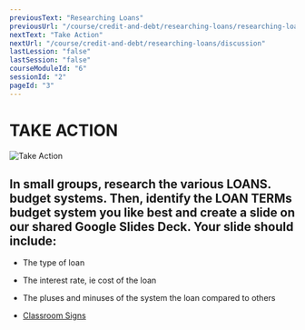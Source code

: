 ```yaml
---
previousText: "Researching Loans"
previousUrl: "/course/credit-and-debt/researching-loans/researching-loans"
nextText: "Take Action"
nextUrl: "/course/credit-and-debt/researching-loans/discussion"
lastLession: "false"
lastSession: "false"
courseModuleId: "6"
sessionId: "2"
pageId: "3"
---
```



# TAKE ACTION
![Take Action](/assets/img/take-action.jpg)


## In small groups, research the various LOANS. budget systems. Then, identify the LOAN TERMs budget system you like best and create a slide on our shared Google Slides Deck. Your slide should include:
- The type of loan 
- The interest rate, ie cost of the loan 
- The pluses and minuses of the system the loan compared to others


- <a href="https://docs.google.com/presentation/d/1fyPT4xzKyV7TEc8XxFwx6goIXGPeeJc_8-N7C9rD11U/edit?usp=sharing" target="_blank">Classroom Signs</a>

